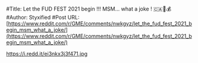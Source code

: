 #Title: Let the FUD FEST 2021 begin !!! MSM... what a joke ! 🇨🇦🚀💰
#Author: Styxified
#Post URL: [https://www.reddit.com/r/GME/comments/nwkgyz/let_the_fud_fest_2021_begin_msm_what_a_joke/](https://www.reddit.com/r/GME/comments/nwkgyz/let_the_fud_fest_2021_begin_msm_what_a_joke/)


https://i.redd.it/ei3nkx3j3f471.jpg